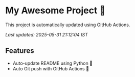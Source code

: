 # My Awesome Project 🚀

This project is automatically updated using GitHub Actions.

_Last updated: 2025-05-31 21:12:04 IST_

## Features
- Auto-update README using Python 🐍
- Auto Git push with GitHub Actions 🤖
